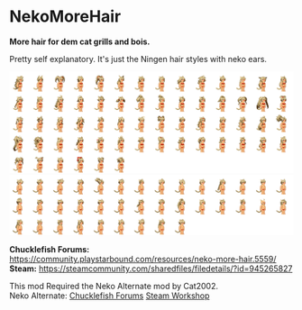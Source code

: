 # NekoMoreHair

**More hair for dem cat grills and bois.**

Pretty self explanatory. It's just the Ningen hair styles with neko ears.

![Female Hairs](https://raw.githubusercontent.com/thakyZ/NekoMoreHair/media/img0.short.png)
![Male Hairs](https://raw.githubusercontent.com/thakyZ/NekoMoreHair/media/img1.short.png)

**Chucklefish Forums:** https://community.playstarbound.com/resources/neko-more-hair.5559/  
**Steam:** https://steamcommunity.com/sharedfiles/filedetails/?id=945265827

This mod Required the Neko Alternate mod by Cat2002.   
Neko Alternate: [Chucklefish Forums](https://community.playstarbound.com/resources/neko-alternate.5159/) [Steam Workshop](https://steamcommunity.com/sharedfiles/filedetails/?id=1109772923)
